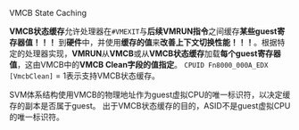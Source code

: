 VMCB State Caching

**VMCB状态缓存**允许处理器在`#VMEXIT`与**后续VMRUN指令**之间缓存**某些guest寄存器值！！！** 到**硬件**中，并使用**缓存的值**来**改善上下文切换性能！！！**。根据特定的处理器实现，**VMRUN**从**VMCB**或从**VMCB状态缓存**加载**每个guest寄存器值**，这由VMCB中的**VMCB Clean字段的值指定**。 `CPUID Fn8000_000A_EDX [VmcbClean]` = 1表示支持VMCB状态缓存。

SVM体系结构使用VMCB的物理地址作为guest虚拟CPU的唯一标识符，以决定缓存的副本是否属于guest。 出于VMCB状态缓存的目的，ASID不是guest虚拟CPU的唯一标识符。

